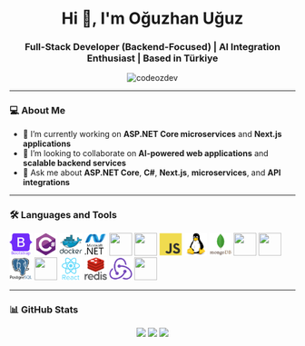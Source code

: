 <h1 align="center">Hi 👋, I'm Oğuzhan Uğuz</h1>
<h3 align="center">Full-Stack Developer (Backend-Focused) | AI Integration Enthusiast | Based in Türkiye</h3>

<p align="center">
  <img src="https://komarev.com/ghpvc/?username=codeozdev&label=Profile%20views&color=0e75b6&style=flat" alt="codeozdev" />
</p>

---

### 💻 About Me
- 🔭 I’m currently working on **ASP.NET Core microservices** and **Next.js applications**  
- 👯 I’m looking to collaborate on **AI-powered web applications** and **scalable backend services**  
- 💬 Ask me about **ASP.NET Core**, **C#**, **Next.js**, **microservices**, and **API integrations**

---


### 🛠 Languages and Tools
<p align="left">
  <a href="https://getbootstrap.com"><img src="https://raw.githubusercontent.com/devicons/devicon/master/icons/bootstrap/bootstrap-plain-wordmark.svg" width="40" height="40"/></a>
  <a href="https://www.w3schools.com/cs/"><img src="https://raw.githubusercontent.com/devicons/devicon/master/icons/csharp/csharp-original.svg" width="40" height="40"/></a>
  <a href="https://www.docker.com/"><img src="https://raw.githubusercontent.com/devicons/devicon/master/icons/docker/docker-original-wordmark.svg" width="40" height="40"/></a>
  <a href="https://dotnet.microsoft.com/"><img src="https://raw.githubusercontent.com/devicons/devicon/master/icons/dot-net/dot-net-original-wordmark.svg" width="40" height="40"/></a>
  <a href="https://www.elastic.co"><img src="https://www.vectorlogo.zone/logos/elastic/elastic-icon.svg" width="40" height="40"/></a>
  <a href="https://graphql.org"><img src="https://www.vectorlogo.zone/logos/graphql/graphql-icon.svg" width="40" height="40"/></a>
  <a href="https://developer.mozilla.org/en-US/docs/Web/JavaScript"><img src="https://raw.githubusercontent.com/devicons/devicon/master/icons/javascript/javascript-original.svg" width="40" height="40"/></a>
  <a href="https://www.linux.org/"><img src="https://raw.githubusercontent.com/devicons/devicon/master/icons/linux/linux-original.svg" width="40" height="40"/></a>
  <a href="https://www.mongodb.com/"><img src="https://raw.githubusercontent.com/devicons/devicon/master/icons/mongodb/mongodb-original-wordmark.svg" width="40" height="40"/></a>
  <a href="https://www.microsoft.com/en-us/sql-server"><img src="https://www.svgrepo.com/show/303229/microsoft-sql-server-logo.svg" width="40" height="40"/></a>
  <a href="https://nextjs.org/"><img src="https://cdn.worldvectorlogo.com/logos/nextjs-2.svg" width="40" height="40"/></a>
  <a href="https://www.postgresql.org"><img src="https://raw.githubusercontent.com/devicons/devicon/master/icons/postgresql/postgresql-original-wordmark.svg" width="40" height="40"/></a>
  <a href="https://www.rabbitmq.com"><img src="https://www.vectorlogo.zone/logos/rabbitmq/rabbitmq-icon.svg" width="40" height="40"/></a>
  <a href="https://reactjs.org/"><img src="https://raw.githubusercontent.com/devicons/devicon/master/icons/react/react-original-wordmark.svg" width="40" height="40"/></a>
  <a href="https://redis.io"><img src="https://raw.githubusercontent.com/devicons/devicon/master/icons/redis/redis-original-wordmark.svg" width="40" height="40"/></a>
  <a href="https://redux.js.org"><img src="https://raw.githubusercontent.com/devicons/devicon/master/icons/redux/redux-original.svg" width="40" height="40"/></a>
  <a href="https://tailwindcss.com/"><img src="https://www.vectorlogo.zone/logos/tailwindcss/tailwindcss-icon.svg" width="40" height="40"/></a>
</p>

---

### 📊 GitHub Stats
<div align="center">
  <img src="https://github-readme-stats.vercel.app/api/top-langs?username=uguzdev&show_icons=true&locale=en&layout=compact" height="150"/>
  <img src="https://github-readme-stats.vercel.app/api?username=uguzdev&show_icons=true&locale=en" height="150"/>
  <img src="https://github-readme-streak-stats.herokuapp.com/?user=uguzdev" height="150"/>
</div>
